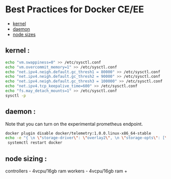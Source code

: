 # Best Practices for Docker CE/EE

- [kernel](#kernel)
- [daemon](#daemon)
- [node sizes](#node)

<a name="kernel"></a>
## kernel :
```bash
echo "vm.swappiness=0" >> /etc/sysctl.conf
echo "vm.overcommit_memory=1" >> /etc/sysctl.conf
echo "net.ipv4.neigh.default.gc_thresh1 = 80000" >> /etc/sysctl.conf
echo "net.ipv4.neigh.default.gc_thresh2 = 90000" >> /etc/sysctl.conf
echo "net.ipv4.neigh.default.gc_thresh3 = 100000" >> /etc/sysctl.conf
echo "net.ipv4.tcp_keepalive_time=600" >> /etc/sysctl.conf
echo "fs.may_detach_mounts=1" >> /etc/sysctl.conf
sysctl -p
```

<a name="daemon"></a>
## daemon :
Note that you can turn on the experimental prometheus endpoint.

```bash
docker plugin disable docker/telemetry:1.0.0.linux-x86_64-stable
echo -e "{ \n \"storage-driver\": \"overlay2\", \n \"storage-opts\": [\"overlay2.override_kernel_check=true\"], \n \"metrics-addr\" : \"0.0.0.0:9323\", \n \"experimental\" : true\n}" > /etc/docker/daemon.json
 systemctl restart docker
```

<a name="node"></a>
## node sizing :
controllers - 4vcpu/16gb ram
workers - 4vcpu/16gb ram +
